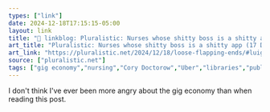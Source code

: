 ```yaml
---
types: ["link"]
date: 2024-12-18T17:15:15-05:00
layout: link
title: "🔗 linkblog: Pluralistic: Nurses whose shitty boss is a shitty app (17 Dec 2024) – Pluralistic: Daily links from Cory Doctorow'"
art_title: "Pluralistic: Nurses whose shitty boss is a shitty app (17 Dec 2024) – Pluralistic: Daily links from Cory Doctorow"
art_link: "https://pluralistic.net/2024/12/18/loose-flapping-ends/#luigi-has-a-point"
source: ["pluralistic.net"]
tags: ["gig economy","nursing","Cory Doctorow","Uber","libraries","public libraries"]
---
```

I don't think I've ever been more angry about the gig economy than when reading this post.
